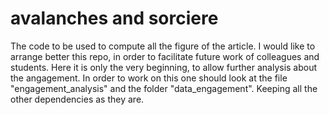# avalanches and sorciere

The code to be used to compute all the figure of the article. I would like to arrange better this repo, in order to facilitate future work of colleagues and students. Here it is only the very beginning, to allow further analysis about the angagement. In order to work on this one should look at the file "engagement_analysis" and the folder "data_engagement". Keeping all the other dependencies as they are.
